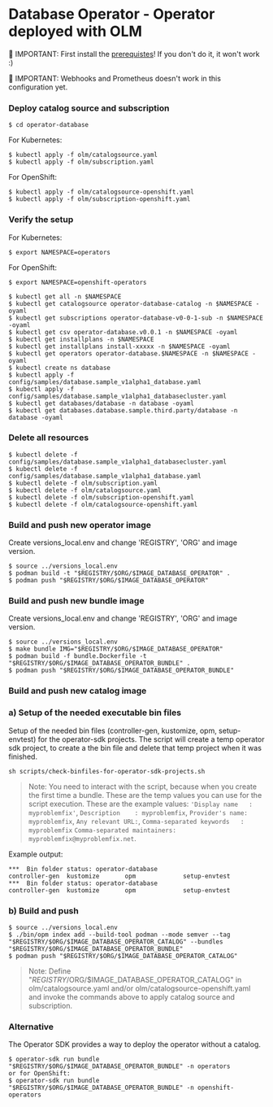 # Database Operator - Operator deployed with OLM

🔴 IMPORTANT: First install the [prerequistes](Prerequisites.md)! If you don't do it, it won't work :)

🔴 IMPORTANT: Webhooks and Prometheus doesn't work in this configuration yet.

### Deploy catalog source and subscription

```
$ cd operator-database
```

For Kubernetes:

```
$ kubectl apply -f olm/catalogsource.yaml
$ kubectl apply -f olm/subscription.yaml 
```

For OpenShift:

```
$ kubectl apply -f olm/catalogsource-openshift.yaml
$ kubectl apply -f olm/subscription-openshift.yaml 
```

### Verify the setup

For Kubernetes:

```
$ export NAMESPACE=operators
```

For OpenShift:

```
$ export NAMESPACE=openshift-operators
```

```
$ kubectl get all -n $NAMESPACE
$ kubectl get catalogsource operator-database-catalog -n $NAMESPACE -oyaml
$ kubectl get subscriptions operator-database-v0-0-1-sub -n $NAMESPACE -oyaml
$ kubectl get csv operator-database.v0.0.1 -n $NAMESPACE -oyaml
$ kubectl get installplans -n $NAMESPACE
$ kubectl get installplans install-xxxxx -n $NAMESPACE -oyaml
$ kubectl get operators operator-database.$NAMESPACE -n $NAMESPACE -oyaml
$ kubectl create ns database   
$ kubectl apply -f config/samples/database.sample_v1alpha1_database.yaml
$ kubectl apply -f config/samples/database.sample_v1alpha1_databasecluster.yaml
$ kubectl get databases/database -n database -oyaml
$ kubectl get databases.database.sample.third.party/database -n database -oyaml
```

### Delete all resources

```
$ kubectl delete -f config/samples/database.sample_v1alpha1_databasecluster.yaml
$ kubectl delete -f config/samples/database.sample_v1alpha1_database.yaml
$ kubectl delete -f olm/subscription.yaml
$ kubectl delete -f olm/catalogsource.yaml
$ kubectl delete -f olm/subscription-openshift.yaml
$ kubectl delete -f olm/catalogsource-openshift.yaml
```

### Build and push new operator image

Create versions_local.env and change 'REGISTRY', 'ORG' and image version.

```
$ source ../versions_local.env
$ podman build -t "$REGISTRY/$ORG/$IMAGE_DATABASE_OPERATOR" .
$ podman push "$REGISTRY/$ORG/$IMAGE_DATABASE_OPERATOR"
```

### Build and push new bundle image

Create versions_local.env and change 'REGISTRY', 'ORG' and image version.

```
$ source ../versions_local.env
$ make bundle IMG="$REGISTRY/$ORG/$IMAGE_DATABASE_OPERATOR"
$ podman build -f bundle.Dockerfile -t "$REGISTRY/$ORG/$IMAGE_DATABASE_OPERATOR_BUNDLE" .
$ podman push "$REGISTRY/$ORG/$IMAGE_DATABASE_OPERATOR_BUNDLE"
```

### Build and push new catalog image

### a) Setup of the needed executable bin files
 
   Setup of the needed bin files (controller-gen, kustomize, opm, setup-envtest) for the operator-sdk projects. The script will create a temp operator sdk project, to create a the bin file and delete that temp project when it was finished.
   
   ```
   sh scripts/check-binfiles-for-operator-sdk-projects.sh
   ```
 
  > Note: You need to interact with the script, because when you create the first time a bundle. These are the temp values you can use for the script execution. These are the example values: `'Display name   : myproblemfix'`, `Description    : myproblemfix`, `Provider's name: myproblemfix`, `Any relevant URL:`, `Comma-separated keywords   : myproblemfix` `Comma-separated maintainers: myproblemfix@myproblemfix.net`. 

Example output:
```
***  Bin folder status: operator-database
controller-gen  kustomize       opm             setup-envtest
***  Bin folder status: operator-database
controller-gen  kustomize       opm             setup-envtest
```

### b) Build and push

```
$ source ../versions_local.env
$ ./bin/opm index add --build-tool podman --mode semver --tag "$REGISTRY/$ORG/$IMAGE_DATABASE_OPERATOR_CATALOG" --bundles "$REGISTRY/$ORG/$IMAGE_DATABASE_OPERATOR_BUNDLE"
$ podman push "$REGISTRY/$ORG/$IMAGE_DATABASE_OPERATOR_CATALOG"
```

> Note: Define "$REGISTRY/$ORG/$IMAGE_DATABASE_OPERATOR_CATALOG" in olm/catalogsource.yaml and/or olm/catalogsource-openshift.yaml and invoke the commands above to apply catalog source and subscription.

### Alternative

The Operator SDK provides a way to deploy the operator without a catalog.

```
$ operator-sdk run bundle "$REGISTRY/$ORG/$IMAGE_DATABASE_OPERATOR_BUNDLE" -n operators
or for OpenShift:
$ operator-sdk run bundle "$REGISTRY/$ORG/$IMAGE_DATABASE_OPERATOR_BUNDLE" -n openshift-operators
```
